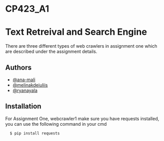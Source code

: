 # CP423_A1
# Text Retreival and Search Engine 

There are three different types of web crawlers in assignment one which are described under the assignment details.  


## Authors

- [@ana-mali](https://www.github.com/ana-mali)
- [@melinakdeiuliis](https://github.com/melinakdeiuliis)
- [@ryanayala](https://github.com/ryanayala)



## Installation

For Assignment One, webcrawler1 make sure you have requests installed, you can use the following command in your cmd 

```bash
  $ pip install requests 

```
    

